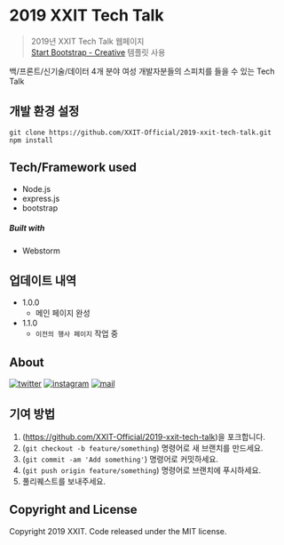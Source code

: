 # 2019 XXIT Tech Talk
> 2019년 XXIT Tech Talk 웹페이지<br>
> [Start Bootstrap - Creative](https://github.com/BlackrockDigital/startbootstrap-creative) 템플릿 사용 

백/프론트/신기술/데이터 4개 분야 여성 개발자분들의 스피치를 들을 수 있는 Tech Talk


## 개발 환경 설정

```
git clone https://github.com/XXIT-Official/2019-xxit-tech-talk.git
npm install
```

## Tech/Framework used
- Node.js
- express.js
- bootstrap

##### Built with
- Webstorm


## 업데이트 내역

* 1.0.0
    * 메인 페이지 완성
* 1.1.0
    * `이전의 행사 페이지` 작업 중

## About

[![twitter]](https://twitter.com/officialXXIT)
[![instagram]](https://www.instagram.com/xxit.official/)
[![mail]](mailto:official@xxit.world)


## 기여 방법

1. (<https://github.com/XXIT-Official/2019-xxit-tech-talk>)을 포크합니다.
2. (`git checkout -b feature/something`) 명령어로 새 브랜치를 만드세요.
3. (`git commit -am 'Add something'`) 명령어로 커밋하세요.
4. (`git push origin feature/something`) 명령어로 브랜치에 푸시하세요. 
5. 풀리퀘스트를 보내주세요.

<!-- Icons From https://github.com/neilorangepeel/Free-Social-Icons -->
[twitter]: https://i.ibb.co/WnfxYtW/Twitter.png
[mail]: https://i.ibb.co/fxQHSXX/Mail.png
[instagram]: https://i.ibb.co/tHQfdw2/Instagram.png
<!-- Icons From https://github.com/neilorangepeel/Free-Social-Icons -->

## Copyright and License

Copyright 2019 XXIT. Code released under the MIT license.
